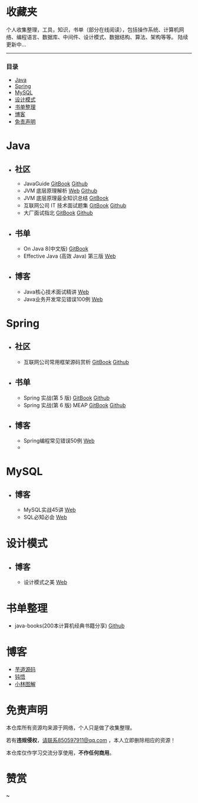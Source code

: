 # 收藏夹

个人收集整理，工具，知识，书单（部分在线阅读），包括操作系统、计算机网络、编程语言、数据库、中间件、设计模式、数据结构、算法、架构等等。
陆续更新中...

* * *
### 目录

- [Java](#java)
- [Spring](#spring)
- [MySQL](#mysql)
- [设计模式](#%E8%AE%BE%E8%AE%A1%E6%A8%A1%E5%BC%8F)
- [书单整理](#%E4%B9%A6%E5%8D%95%E6%95%B4%E7%90%86)
- [博客](#%E5%8D%9A%E5%AE%A2)
- [免责声明](#%E5%85%8D%E8%B4%A3%E5%A3%B0%E6%98%8E)

# Java

- ## 社区
  - JavaGuide [GitBook](https://javaguide.cn/) [Github](https://github.com/Snailclimb/JavaGuide)
  - JVM 底层原理解析 [Web](https://jvmstudy.top/#/) [Github](https://github.com/shaoxiongdu/JVMStudy)
  - JVM 底层原理最全知识总结 [GitBook](https://doocs.github.io/jvm/)
  - 互联网公司 IT 技术面试题集 [GitBook](https://doocs.github.io/coding-interview/#/) [Github](https://github.com/doocs/coding-interview/)
  - 大厂面试指北 [GitBook](http://notfound9.github.io/interviewGuide/) [Github](https://github.com/NotFound9/interviewGuide)

- ## 书单
  - On Java 8(中文版) [GitBook](https://wizardforcel.gitbooks.io/onjava8/content/)
  - Effective Java (高效 Java) 第三版 [Web](https://www.bookstack.cn/read/effective-java-3rd-chinese/docs-README.md)
  
- ## 博客
  - Java核心技术面试精讲 [Web](https://www.wandersky.org/category/program/interview-on-java-core-technology/)
  - Java业务开发常见错误100例 [Web](https://www.wandersky.org/category/program/100-common-errors-in-java-business-development/)


# Spring

- ## 社区
  - 互联网公司常用框架源码赏析 [GitBook](https://doocs.github.io/source-code-hunter/#/) [Github](https://github.com/doocs/source-code-hunter/tree/main)

- ## 书单
  - Spring 实战(第 5 版)  [GitBook](https://potoyang.gitbook.io/spring-in-action-v5) [Github](https://github.com/PotoYang/spring-in-action-v5-translate)
  - Spring 实战(第 6 版) MEAP  [GitBook](https://leonli0102.github.io/spring-in-action-v6/) [Github](https://github.com/LeonLi0102/spring-in-action-v6-translate.git)

- ## 博客
  - Spring编程常见错误50例 [Web](https://www.wandersky.org/program/50-common-errors-in-spring-programming/)
  - 


# MySQL

- ## 博客
  - MySQL实战45讲 [Web](https://www.wandersky.org/category/program/mysql%e5%ae%9e%e6%88%9845%e8%ae%b2/)
  - SQL必知必会 [Web](https://www.wandersky.org/category/program/sql-must-know/)


# 设计模式

- ## 博客
  - 设计模式之美 [Web](https://www.wandersky.org/category/program/the-beauty-of-design/)


# 书单整理

- java-books(200本计算机经典书籍分享) [Github](https://github.com/Tyson0314/java-books)


# 博客

- [芋道源码](http://www.iocoder.cn/)
- [钝悟](https://dunwu.github.io/)
- [小林图解](https://xiaolincoding.com/)


# 免责声明

本仓库所有资源均来源于网络，个人只是做了收集整理。

若有**违规侵权**，请联系850597911@qq.com ，本人立即删除相应的资源！

本仓库仅作学习交流分享使用，**不作任何商用**。

# 赞赏

**~**
